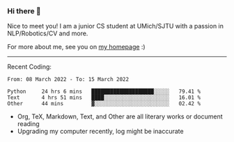 ### Hi there 👋

Nice to meet you! I am a junior CS student at UMich/SJTU with a passion in NLP/Robotics/CV and more. 

For more about me, see you on [my homepage](https://jiayipan.me) :)

---

Recent Coding:
<!--START_SECTION:waka-->

```text
From: 08 March 2022 - To: 15 March 2022

Python     24 hrs 6 mins   ████████████████████░░░░░   79.41 %
Text       4 hrs 51 mins   ████░░░░░░░░░░░░░░░░░░░░░   16.01 %
Other      44 mins         ▓░░░░░░░░░░░░░░░░░░░░░░░░   02.42 %
```

<!--END_SECTION:waka-->
- Org, TeX, Markdown, Text, and Other are all literary works or document reading
- Upgrading my computer recently, log might be inaccurate
